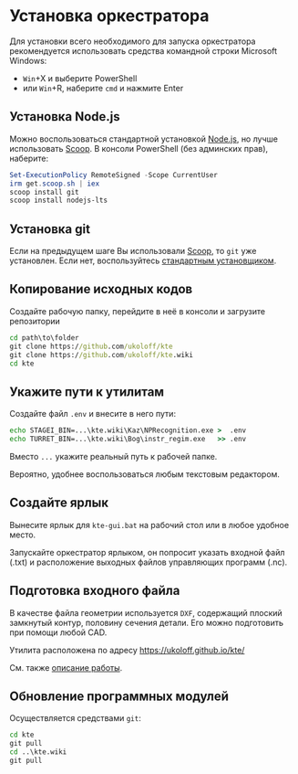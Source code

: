 # Установка оркестратора

Для установки всего необходимого для
запуска оркестратора рекомендуется использовать
средства командной строки
Microsoft Windows:

- `Win`+X и выберите PowerShell
- или `Win`+R, наберите `cmd` и нажмите Enter

## Установка Node.js

Можно воспользоваться стандартной установкой
[Node.js],
но лучше использовать [Scoop].
В консоли PowerShell
(без админских прав), наберите:
```PowerShell
Set-ExecutionPolicy RemoteSigned -Scope CurrentUser
irm get.scoop.sh | iex
scoop install git
scoop install nodejs-lts
```

## Установка git

Если на предыдущем шаге
Вы использовали [Scoop],
то `git` уже установлен.
Если нет, воспользуйтесь
[стандартным установщиком](https://git-scm.com/downloads).

## Копирование исходных кодов

Создайте рабочую папку,
перейдите в неё в консоли и
загрузите репозитории

```bat
cd path\to\folder
git clone https://github.com/ukoloff/kte
git clone https://github.com/ukoloff/kte.wiki
cd kte
```

## Укажите пути к утилитам
Создайте файл `.env`
и внесите в него пути:
```bat
echo STAGEI_BIN=...\kte.wiki\Kaz\NPRecognition.exe >  .env
echo TURRET_BIN=...\kte.wiki\Bog\instr_regim.exe   >> .env
```
Вместо `...` укажите реальный путь к рабочей папке.

Вероятно, удобнее воспользоваться любым текстовым редактором.

## Создайте ярлык
Вынесите ярлык для `kte-gui.bat`
на рабочий стол или в любое удобное место.

Запускайте оркестратор ярлыком,
он попросит указать входной файл
(.txt)
и расположение выходных файлов
управляющих программ (.nc).

## Подготовка входного файла

В качестве файла геометрии используется
`DXF`,
содержащий плоский замкнутый контур,
половину сечения детали.
Его можно подготовить при помощи любой CAD.

Утилита расположена по адресу
https://ukoloff.github.io/kte/

См. также
[описание работы](input.md).

## Обновление программных модулей

Осуществляется средствами `git`:
```bat
cd kte
git pull
cd ..\kte.wiki
git pull
```

[Node.js]: https://nodejs.org/
[Scoop]: https://scoop.sh/

